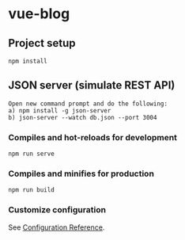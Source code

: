 # vue-blog

## Project setup
```
npm install
```

## JSON server (simulate REST API)
```
Open new command prompt and do the following:
a) npm install -g json-server
b) json-server --watch db.json --port 3004
```

### Compiles and hot-reloads for development
```
npm run serve
```

### Compiles and minifies for production
```
npm run build
```

### Customize configuration
See [Configuration Reference](https://cli.vuejs.org/config/).
